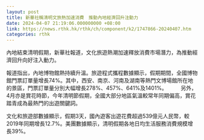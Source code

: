 ```yaml
---
layout: post
title: 新華社稱清明文旅熱加速消費　推動內地經濟回升注動力
date: 2024-04-07 21:19:06.000000000 +08:00
link: https://news.rthk.hk/rthk/ch/component/k2/1747866-20240407.htm
categories: rthk
---
```


內地結束清明假期，新華社報道，文化旅遊熱潮加速釋放消費市場潛力，為推動經濟回升向好注入動力。

報道指出，內地博物館熱持續升溫。旅遊程式攜程數據顯示，假期期間，全國博物館門票訂單量增長74%。其中，西安、南京、河南及湖南等熱門文博場館所在地的景區，門票訂單量分別大幅增長278%、457%、641%及1401%。
　　
另外，4月亦是賞花時節，今年清明節假期，全國大部分地區氣溫較常年同期偏高，賞花踏青成為最熱門的出遊關鍵詞。

文化和旅遊部數據顯示，假期3天，國內遊客出遊花費超過539億元人民幣，較2019年同期增長12.7%。美團數據顯示，清明假期各地日均生活服務消費規模增長39%。
